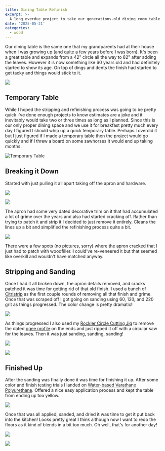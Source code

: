 ```yaml
---
title: Dining Table Refinish
excerpt: >-
  A long overdue project to take our generations-old dining room table and prepare it for decades more use.
date: '2025-05-21'
categories: 
  - wood
---
```


Our dining table is the same one that my grandparents had at their house when I was growing up (and quite a few years before I was born).  It's been a great table and expands from a 42" circle all the way to 82" after adding the leaves.  However it is now something like 60 years old and had definitely started to show its age.  On top of dings and dents the finish had started to get tacky and things would stick to it.  

![](old-finish-with-cookies.jpg)

## Temporary Table

While I hoped the stripping and refinishing process was going to be pretty quick I've done enough projects to know estimates are a joke and it inevitably would take two or three times as long as I planned.  Since this is our only proper dining space and we use it for breakfast pretty much every day I figured I should whip up a quick temporary table.  Perhaps I overdid it but I just figured if I made a temporary table then the project would go quickly and if I threw a board on some sawhorses it would end up taking months.  

![](temporary-table.jpg "Temporary Table")

## Breaking it Down

Started with just pulling it all apart taking off the apron and hardware.

![](underside-half-stripped.jpg)

![](underside-no-hardware.jpg)

The apron had some very dated decorative trim on it that had accumulated a lot of grime over the years and also had started cracking off.  Rather than trying to patch it and strip it I decided to just remove it entirely.  Cleans the lines up a bit and simplified the refinishing process quite a bit.  

![](apron-not-stripped.jpg)

There were a few spots (no pictures, sorry) where the apron cracked that I just had to patch with woodfiller.  I could've re-veneered it but that seemed like overkill and wouldn't have matched anyway.  

## Stripping and Sanding

Once I had it all broken down, the apron details removed, and cracks patched it was time for getting rid of that old finish.  I used a bunch of [Citristrip](https://citristrip.com/) as the first couple rounds of removing all that finish and grime.  Once that was scraped off I got going on sanding using 60, 120, and 220 grit as things progressed.  The color change is pretty dramatic!

![](legs-one-stripped.jpg)

As things progressed I also used my [Rockler Circle Cutting Jig](https://www.rockler.com/rockler-circle-cutting-jig) to remove the dated [ogee profile](https://en.wikipedia.org/wiki/Ogee) on the ends and just ripped it off with a circular saw for the leaves.  Then it was just sanding, sanding, sanding!

![](midway-progress.jpg)

![](sanding-complete.jpg)

## Finished Up

After the sanding was finally done it was time for finishing it up.  After some color and finish testing trials I landed on [Water-based Varathane Polyurethane](https://varathanestain.com/varathane-water-based-polyurethane/).  Offered a nice easy application process and kept the table from ending up too yellow.

![](finish-applied.jpg)

Once that was all applied, sanded, and dried it was time to get it put back into the kitchen!  Looks pretty great I think although now I want to redo the floors as it kind of blends in a bit too much.  Oh well, that's for another day!

![](finished-top-view.jpg)

![](complete-and-reinstalled.jpg)
